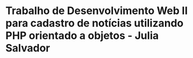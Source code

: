 # Trabalho de Desenvolvimento Web II para cadastro de notícias utilizando PHP orientado a objetos - Julia Salvador